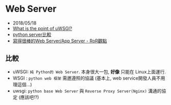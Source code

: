# Web Server
- 2018/05/18
- [What is the point of uWSGI?
](https://stackoverflow.com/questions/38601440/what-is-the-point-of-uwsgi?utm_medium=organic&utm_source=google_rich_qa&utm_campaign=google_rich_qa)
- [python server比較](https://www.digitalocean.com/community/tutorials/django-server-comparison-the-development-server-mod_wsgi-uwsgi-and-gunicorn)
- [寫得很棒的Web Server/App Server - RoR觀點](https://github.com/evenchange4/blog/blob/master/source/_posts/Ruby/2013-07-04-server.md)


## 比較 
- uWSGI: `純 Python的 Web Server`. 本身很大一包, **好像** 只能在 Linux上面運行.
- WSGI : `python web 框架` 需邀遵照的協議 (基本上, web service開發人員不用理這個...)
- uwsgi: `python base Web Server` 與 `Reverse Proxy Server(Nginx)` 溝通的協定 (應該吧!?)
